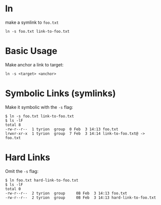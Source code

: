 # ln

make a symlink to `foo.txt`

    ln -s foo.txt link-to-foo.txt



# Basic Usage

Make anchor a link to target:

    ln -s <target> <anchor>



# Symbolic Links (symlinks)

Make it symbolic with the `-s` flag:

    $ ln -s foo.txt link-to-foo.txt
    $ ls -lF
    total 8
    -rw-r--r--  1 tyrion  group  0 Feb  3 14:13 foo.txt
    lrwxr-xr-x  1 tyrion  group  7 Feb  3 14:14 link-to-foo.txt@ -> foo.txt



# Hard Links

Omit the `-s` flag:

    $ ln foo.txt hard-link-to-foo.txt
    $ ls -lF
    total 0
    -rw-r--r--  2 tyrion  group     0B Feb  3 14:13 foo.txt
    -rw-r--r--  2 tyrion  group     0B Feb  3 14:13 hard-link-to-foo.txt


